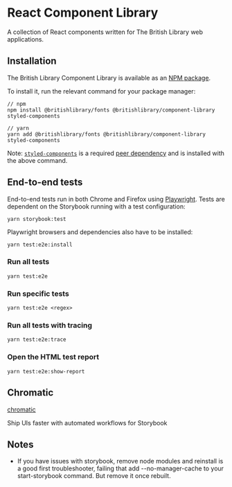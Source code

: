 # React Component Library

A collection of React components written for The British Library web applications.

## Installation

The British Library Component Library is available as an [NPM package](https://www.npmjs.com/package/@britishlibrary/component-library).

To install it, run the relevant command for your package manager:

```shell
// npm
npm install @britishlibrary/fonts @britishlibrary/component-library styled-components

// yarn
yarn add @britishlibrary/fonts @britishlibrary/component-library styled-components
```

Note: [`styled-components`](https://styled-components.com/) is a required [peer dependency](https://nodejs.org/en/blog/npm/peer-dependencies/) and is installed with the above command.

## End-to-end tests

End-to-end tests run in both Chrome and Firefox using [Playwright](https://playwright.dev/).
Tests are dependent on the Storybook running with a test configuration:

```
yarn storybook:test
```

Playwright browsers and dependencies also have to be installed:

```
yarn test:e2e:install
```

### Run all tests

```
yarn test:e2e
```

### Run specific tests

```
yarn test:e2e <regex>
```

### Run all tests with tracing

```
yarn test:e2e:trace
```

### Open the HTML test report

```
yarn test:e2e:show-report
```

## Chromatic

[chromatic](https://www.chromatic.com/)

Ship UIs faster with automated workflows for Storybook

## Notes

- If you have issues with storybook, remove node modules and reinstall is a good first troubleshooter, failing that add  --no-manager-cache to your start-storybook command. But remove it once rebuilt. 